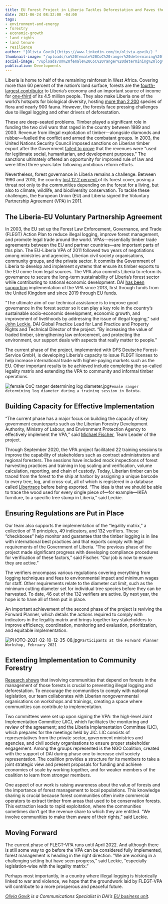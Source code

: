 ```yaml
---
title: EU Forest Project in Liberia Tackles Deforestation and Paves the Way for Stability
date: 2021-06-24 08:32:00 -04:00
tags:
- environment-and-energy
- forestry
- economic-growth
- land rights
- land tenure
- resilience
author: "[Olivia Govik](https://www.linkedin.com/in/olivia-govik/) "
thumbnail-image: "/uploads/sm%20female%20CoC%20ranger%20determining%20log%20diameter.jpg"
social-image: "/uploads/sm%20female%20CoC%20ranger%20determining%20log%20diameter.jpg"
publication: Developments
---
```


Liberia is home to half of the remaining rainforest in West Africa. Covering more than 60 percent of the nation’s land surface, forests are the [fourth-largest contributor](https://blogs.worldbank.org/africacan/liberia-understanding-peoples-dependence-forests) to Liberia’s economy and an important source of income for [one-third](https://www.nicfi.no/partner-countries/liberia/) of its 4.5 million people. They also make Liberia one of the world’s hotspots for biological diversity, hosting [more than 2,200](https://blogs.worldbank.org/africacan/liberia-understanding-peoples-dependence-forests) species of flora and nearly 900 fauna. However, the forests face pressing challenges due to illegal logging and other drivers of deforestation.






These are deep-seated problems. Timber played a significant role in funding the two civil wars that raged in the country between 1989 and 2003. Revenue from illegal exploitation of timber—alongside diamonds and rubber—fuelled the conflict and armed the combatant groups. In 2003, the United Nations Security Council imposed sanctions on Liberian timber export after the Government [failed to prove](https://news.un.org/en/story/2003/05/66992-extending-sanctions-against-liberia-security-council-adds-ban-timber-exports) that the revenues were “used for legitimate social, humanitarian, and development purposes.” The sanctions ultimately offered an opportunity for improved rule of law and were lifted three years later following ambitious reform efforts. 

Nevertheless, forest governance in Liberia remains a challenge. Between 1990 and 2010, the country [lost 12.2 percent ](https://blogs.worldbank.org/africacan/liberia-understanding-peoples-dependence-forests)of its forest cover, posing a threat not only to the communities depending on the forest for a living, but also to climate, wildlife, and biodiversity conservation. To tackle these challenges, the European Union (EU) and Liberia signed the Voluntary Partnership Agreement (VPA) in 2011. 

## The Liberia-EU Voluntary Partnership Agreement

In 2003, the EU set up the Forest Law Enforcement, Governance, and Trade (FLEGT) Action Plan to reduce illegal logging, improve forest management, and promote legal trade around the world. VPAs—essentially timber trade agreements between the EU and partner countries—are important parts of this plan. The EU-Liberia VPA of 2011 followed two years of negotiations among ministries and agencies, Liberian civil society organisations, community groups, and the private sector. It commits the Government of Liberia to develop and implement systems that ensure its timber exports to the EU come from legal sources. The VPA also commits Liberia to reform its governance to secure the long-term sustainability of Liberia’s forest sector while contributing to national economic development. DAI [has been supporting](https://www.dai.com/our-work/projects/liberia-long-term-technical-assistance-for-the-implementation-of-the-voluntary-partnership-agreement-flegt-vpa) implementation of the VPA since 2013, first through funds from the United Kingdom and since 2019 through EU funds.  

“The ultimate aim of our technical assistance is to improve good governance in the forest sector so it can play a key role in the country’s sustainable socio-economic development, economic growth, and improvement of livelihoods by addressing the issue of illegal logging,” said [John Leckie](https://www.dai.com/who-we-are/our-team/john-leckie), DAI Global Practice Lead for Land Practice and Property Rights and Technical Director of the project. “By increasing the value of traded timber, strengthening law enforcement, and protecting the environment, our support deals with aspects that really matter to people.” 

The current phase of the project, implemented with DFS Deutsche Forest-Service GmbH, is developing Liberia’s capacity to issue FLEGT licenses to help increase international trade with higher-paying markets such as the EU. Other important results to be achieved include completing the so-called legality matrix and extending the VPA to community and informal timber operations. 

![female CoC ranger determining log diameter.jpg](/uploads/female%20CoC%20ranger%20determining%20log%20diameter.jpg)`Female ranger determining log diameter during a training session in Botota.`

## Building Capacity for Effective Implementation

“The current phase has a major focus on building the capacity of key government counterparts such as the Liberian Forestry Development Authority, Ministry of Labour, and Environment Protection Agency to effectively implement the VPA,” said [Michael Fischer](https://flegt-vpa.fda.gov.lr/vpa-su2/the-team/), Team Leader of the project. 

Through September 2020, the VPA project facilitated 22 training sessions to improve the capability of stakeholders such as contract administrators and regional foresters. The sessions have included mock inspections of forest harvesting practices and training in log scaling and verification, volume calculation, reporting, and chain of custody. Today, Liberian timber can be traced from the forest to the ship at harbor by assigning a unique barcode to every tree, log, and cross-cut, all of which is registered in a database called [Libertrace](https://libertrace.sgs.com/) before being exported. “The idea is that we should be able to trace the wood used for every single piece of—for example—IKEA furniture, to a specific tree stump in Liberia,” said Leckie.
 
## Ensuring Regulations are Put in Place 

Our team also supports the implementation of the “legality matrix,” a collection of 11 principles, 49 indicators, and 132 verifiers. These “checkboxes” help monitor and guarantee that the timber logging is in line with international best practices and that exports comply with legal requirements of the Government of Liberia. “The previous phase of the project made significant progress with developing compliance procedures for verification of these factors,” said Fischer. “Our job is now to ensure they are active.”

The verifiers encompass various regulations covering everything from logging techniques and fees to environmental impact and minimum wages for staff. Other requirements relate to the diameter cut limit, such as the minimum cutting diameter set for individual tree species before they can be harvested. To date, 46 out of the 132 verifiers are active. By next year, the hope is to have all of them put in place. 

An important achievement of the second phase of the project is reviving the Forward Planner, which details the actions required to comply with indicators in the legality matrix and brings together key stakeholders to improve efficiency, coordination, monitoring and evaluation, prioritization, and equitable implementation. 

![PHOTO-2021-02-10-12-35-08.jpg](/uploads/PHOTO-2021-02-10-12-35-08.jpg)`Participants at the Forward Planner Workshop, February 2021`

## Extending Implementation to Community Forestry

[Research shows](https://www.researchgate.net/publication/313890485_Resources_and_rules_of_the_game_Participation_of_civil_society_in_REDD_and_FLEGT-VPA_processes_in_Lao_PDR) that involving communities that depend on forests in the management of those forests is crucial to preventing illegal logging and deforestation. To encourage the communities to comply with national legislation, our team collaborates with Liberian nongovernmental organisations on workshops and trainings, creating a space where communities can contribute to implementation. 

Two committees were set up upon signing the VPA: the high-level Joint Implementation Committee (JIC), which facilitates the monitoring and review of the agreement; and the Liberia Implementation Committee (LIC), which prepares for the meetings held by JIC. LIC consists of representatives from the private sector, government ministries and agencies, and civil society organisations to ensure proper stakeholder engagement. Among the groups represented is the NGO Coalition, created with the support of DAI during phase one to increase civil society representation. The coalition provides a structure for its members to take a joint strategic view and present proposals for funding and achieve economies of scale by working together, and for weaker members of the coalition to learn from stronger members.

One aspect of our work is raising awareness about the value of forests and the importance of forest management to local populations. This knowledge sharing is crucial because forest communities often invite commercial operators to extract timber from areas that used to be conservation forests. This extraction leads to rapid exploitation, where the communities sometimes don’t get the revenue share to which they are entitled. “We involve communities to make them aware of their rights,” said Leckie.

## Moving Forward

The current phase of FLEGT-VPA runs until April 2022. And although there is still some way to go before the VPA can be considered fully implemented, forest management is heading in the right direction. “We are working in a challenging setting but have seen progress,” said Leckie, “especially legislation-wise with the legality matrix.”

Perhaps most importantly, in a country where illegal logging is historically linked to war and violence, we hope that the groundwork laid by FLEGT-VPA will contribute to a more prosperous and peaceful future. 

*[Olivia Govik](https://www.linkedin.com/in/olivia-govik/) is a Communications Specialist in DAI’s [EU business unit](https://www.dai.com/who-we-are/global-reach/european-union).*